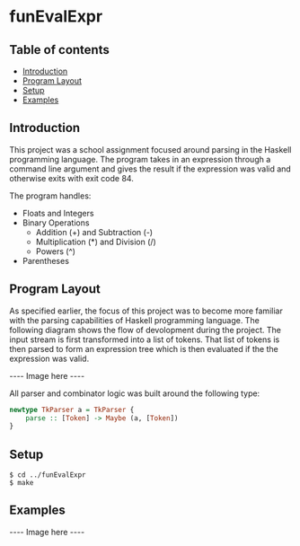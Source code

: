 # funEvalExpr

## Table of contents
* [Introduction](#introduction)
* [Program Layout](#program-layout)
* [Setup](#setup)
* [Examples](#examples)

## Introduction
This project was a school assignment focused around parsing in the Haskell programming language. The program takes in an expression through a command line argument and gives the result if the expression was valid and otherwise exits with exit code 84.

The program handles:
* Floats and Integers
* Binary Operations
  * Addition (+) and Subtraction (-)
  * Multiplication (*) and Division (/)
  * Powers (^)
* Parentheses

## Program Layout

As specified earlier, the focus of this project was to become more familiar with the parsing capabilities of Haskell programming language. The following diagram shows the flow of devolopment during the project. The input stream is first transformed into a list of tokens. That list of tokens is then parsed to form an expression tree which is then evaluated if the the expression was valid.

---- Image here ----


All parser and combinator logic was built around the following type:
```haskell
newtype TkParser a = TkParser {
    parse :: [Token] -> Maybe (a, [Token])
}
```

## Setup
```
$ cd ../funEvalExpr
$ make
```

## Examples

---- Image here ----
